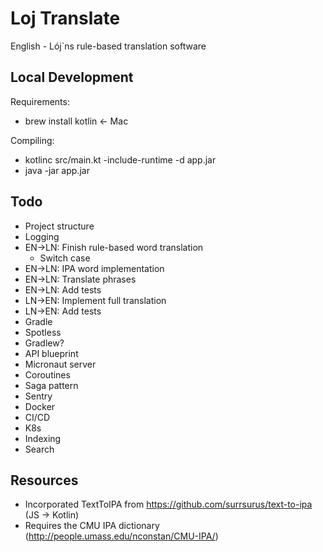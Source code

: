 # Loj Translate

English - Lój`ns rule-based translation software

## Local Development

Requirements:

* brew install kotlin <- Mac

Compiling:

* kotlinc src/main.kt -include-runtime -d app.jar
* java -jar app.jar

## Todo

* Project structure
* Logging
* EN->LN: Finish rule-based word translation
    * Switch case
* EN->LN: IPA word implementation
* EN->LN: Translate phrases
* EN->LN: Add tests
* LN->EN: Implement full translation
* LN->EN: Add tests
* Gradle
* Spotless
* Gradlew?
* API blueprint
* Micronaut server
* Coroutines
* Saga pattern
* Sentry
* Docker
* CI/CD
* K8s
* Indexing
* Search

## Resources

* Incorporated TextToIPA from https://github.com/surrsurus/text-to-ipa (JS -> Kotlin)
* Requires the CMU IPA dictionary (http://people.umass.edu/nconstan/CMU-IPA/)
